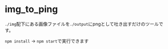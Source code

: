 # img_to_ping

`./img`配下にある画像ファイルを`./output`にpngとして吐き出すだけのツールです。

`npm install` -> `npm start`で実行できます
